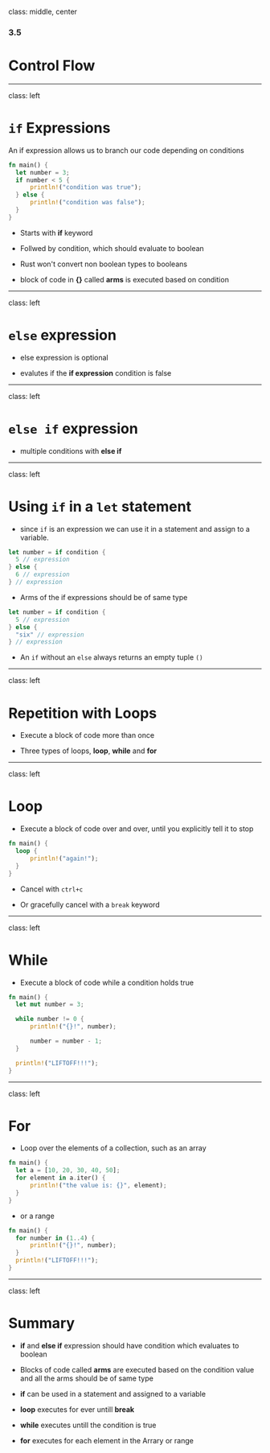 
class: middle, center

### 3.5

# Control Flow

---
class: left

# `if` Expressions

An if expression allows us to branch our code depending on conditions

```rust
fn main() {
  let number = 3;
  if number < 5 {
      println!("condition was true");
  } else {
      println!("condition was false");
  }
}
```

* Starts with **if** keyword

* Follwed by condition, which should evaluate to boolean

* Rust won't convert non boolean types to booleans

* block of code in **{}** called **arms** is executed based on condition

---
class: left

# `else` expression

* else expression is optional

* evalutes if the **if expression** condition is false

---
class: left

# `else if` expression

* multiple conditions with **else if**

---
class: left

# Using `if` in a `let` statement

* since `if` is an expression we can use it in a statement and assign to a 
  variable.

```rust
let number = if condition {
  5 // expression
} else {
  6 // expression
} // expression
```

* Arms of the if expressions should be of same type

```rust
let number = if condition {
  5 // expression
} else {
  "six" // expression
} // expression
```

* An `if` without an `else` always returns an empty tuple `()`

---
class: left

# Repetition with Loops

* Execute a block of code more than once

* Three types of loops, **loop**, **while** and **for**

---
class: left

# Loop

* Execute a block of code over and over, until you explicitly tell it to stop

```rust
fn main() {
  loop {
      println!("again!");
  }
}
```

* Cancel with `ctrl+c`

* Or gracefully cancel with a `break` keyword

---
class: left

# While

* Execute a block of code while a condition holds true

```rust
fn main() {
  let mut number = 3;

  while number != 0 {
      println!("{}!", number);

      number = number - 1;
  }

  println!("LIFTOFF!!!");
}
```

---
class: left

# For

* Loop over the elements of a collection, such as an array

```rust
fn main() {
  let a = [10, 20, 30, 40, 50];
  for element in a.iter() {
      println!("the value is: {}", element);
  }
}
```

* or a range

```rust
fn main() {
  for number in (1..4) {
      println!("{}!", number);
  }
  println!("LIFTOFF!!!");
}
```

---
class: left

# Summary

* **if** and **else if** expression should have condition which evaluates to 
  boolean

* Blocks of code called **arms** are executed based on the condition value and 
  all the arms should be of same type

* **if** can be used in a statement and assigned to a variable

* **loop** executes for ever untill **break**

* **while** executes untill the condition is true

* **for** executes for each element in the Arrary or range
